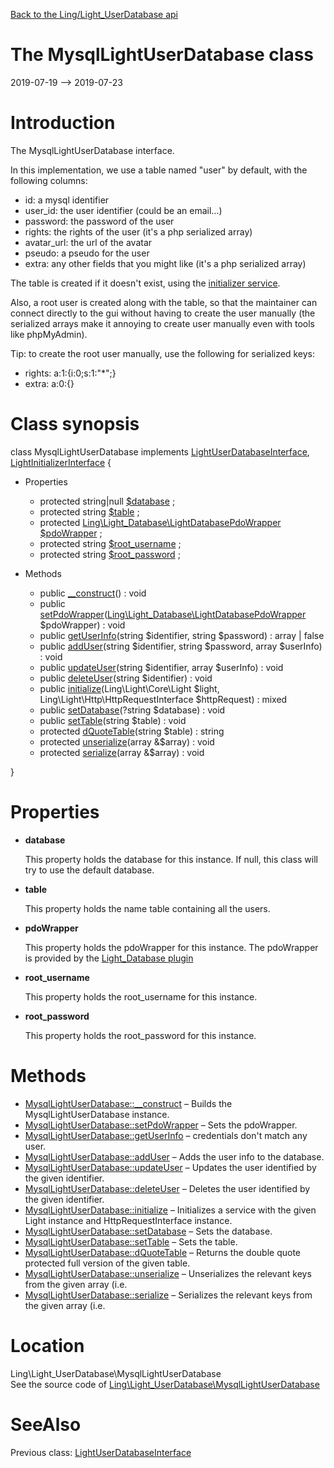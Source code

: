 [Back to the Ling/Light_UserDatabase api](https://github.com/lingtalfi/Light_UserDatabase/blob/master/doc/api/Ling/Light_UserDatabase.md)



The MysqlLightUserDatabase class
================
2019-07-19 --> 2019-07-23






Introduction
============

The MysqlLightUserDatabase interface.

In this implementation, we use a table named "user" by default, with the following columns:

- id: a mysql identifier
- user_id: the user identifier (could be an email...)
- password: the password of the user
- rights: the rights of the user (it's a php serialized array)
- avatar_url: the url of the avatar
- pseudo: a pseudo for the user
- extra: any other fields that you might like (it's a php serialized array)


The table is created if it doesn't exist, using the [initializer service](https://github.com/lingtalfi/Light_Initializer/).

Also, a root user is created along with the table, so that the maintainer can connect directly to the gui
without having to create the user manually (the serialized arrays make it annoying to create user manually
even with tools like phpMyAdmin).

Tip: to create the root user manually, use the following for serialized keys:
- rights: a:1:{i:0;s:1:"*";}
- extra: a:0:{}



Class synopsis
==============


class <span class="pl-k">MysqlLightUserDatabase</span> implements [LightUserDatabaseInterface](https://github.com/lingtalfi/Light_UserDatabase/blob/master/doc/api/Ling/Light_UserDatabase/LightUserDatabaseInterface.md), [LightInitializerInterface](https://github.com/lingtalfi/Light_Initializer/blob/master/doc/api/Ling/Light_Initializer/Initializer/LightInitializerInterface.md) {

- Properties
    - protected string|null [$database](#property-database) ;
    - protected string [$table](#property-table) ;
    - protected [Ling\Light_Database\LightDatabasePdoWrapper](https://github.com/lingtalfi/Light_Database/blob/master/doc/api/Ling/Light_Database/LightDatabasePdoWrapper.md) [$pdoWrapper](#property-pdoWrapper) ;
    - protected string [$root_username](#property-root_username) ;
    - protected string [$root_password](#property-root_password) ;

- Methods
    - public [__construct](https://github.com/lingtalfi/Light_UserDatabase/blob/master/doc/api/Ling/Light_UserDatabase/MysqlLightUserDatabase/__construct.md)() : void
    - public [setPdoWrapper](https://github.com/lingtalfi/Light_UserDatabase/blob/master/doc/api/Ling/Light_UserDatabase/MysqlLightUserDatabase/setPdoWrapper.md)([Ling\Light_Database\LightDatabasePdoWrapper](https://github.com/lingtalfi/Light_Database/blob/master/doc/api/Ling/Light_Database/LightDatabasePdoWrapper.md) $pdoWrapper) : void
    - public [getUserInfo](https://github.com/lingtalfi/Light_UserDatabase/blob/master/doc/api/Ling/Light_UserDatabase/MysqlLightUserDatabase/getUserInfo.md)(string $identifier, string $password) : array | false
    - public [addUser](https://github.com/lingtalfi/Light_UserDatabase/blob/master/doc/api/Ling/Light_UserDatabase/MysqlLightUserDatabase/addUser.md)(string $identifier, string $password, array $userInfo) : void
    - public [updateUser](https://github.com/lingtalfi/Light_UserDatabase/blob/master/doc/api/Ling/Light_UserDatabase/MysqlLightUserDatabase/updateUser.md)(string $identifier, array $userInfo) : void
    - public [deleteUser](https://github.com/lingtalfi/Light_UserDatabase/blob/master/doc/api/Ling/Light_UserDatabase/MysqlLightUserDatabase/deleteUser.md)(string $identifier) : void
    - public [initialize](https://github.com/lingtalfi/Light_UserDatabase/blob/master/doc/api/Ling/Light_UserDatabase/MysqlLightUserDatabase/initialize.md)(Ling\Light\Core\Light $light, Ling\Light\Http\HttpRequestInterface $httpRequest) : mixed
    - public [setDatabase](https://github.com/lingtalfi/Light_UserDatabase/blob/master/doc/api/Ling/Light_UserDatabase/MysqlLightUserDatabase/setDatabase.md)(?string $database) : void
    - public [setTable](https://github.com/lingtalfi/Light_UserDatabase/blob/master/doc/api/Ling/Light_UserDatabase/MysqlLightUserDatabase/setTable.md)(string $table) : void
    - protected [dQuoteTable](https://github.com/lingtalfi/Light_UserDatabase/blob/master/doc/api/Ling/Light_UserDatabase/MysqlLightUserDatabase/dQuoteTable.md)(string $table) : string
    - protected [unserialize](https://github.com/lingtalfi/Light_UserDatabase/blob/master/doc/api/Ling/Light_UserDatabase/MysqlLightUserDatabase/unserialize.md)(array &$array) : void
    - protected [serialize](https://github.com/lingtalfi/Light_UserDatabase/blob/master/doc/api/Ling/Light_UserDatabase/MysqlLightUserDatabase/serialize.md)(array &$array) : void

}




Properties
=============

- <span id="property-database"><b>database</b></span>

    This property holds the database for this instance.
    If null, this class will try to use the default database.
    
    

- <span id="property-table"><b>table</b></span>

    This property holds the name table containing all the users.
    
    

- <span id="property-pdoWrapper"><b>pdoWrapper</b></span>

    This property holds the pdoWrapper for this instance.
    The pdoWrapper is provided by the [Light_Database plugin](https://github.com/lingtalfi/Light_Database)
    
    

- <span id="property-root_username"><b>root_username</b></span>

    This property holds the root_username for this instance.
    
    

- <span id="property-root_password"><b>root_password</b></span>

    This property holds the root_password for this instance.
    
    



Methods
==============

- [MysqlLightUserDatabase::__construct](https://github.com/lingtalfi/Light_UserDatabase/blob/master/doc/api/Ling/Light_UserDatabase/MysqlLightUserDatabase/__construct.md) &ndash; Builds the MysqlLightUserDatabase instance.
- [MysqlLightUserDatabase::setPdoWrapper](https://github.com/lingtalfi/Light_UserDatabase/blob/master/doc/api/Ling/Light_UserDatabase/MysqlLightUserDatabase/setPdoWrapper.md) &ndash; Sets the pdoWrapper.
- [MysqlLightUserDatabase::getUserInfo](https://github.com/lingtalfi/Light_UserDatabase/blob/master/doc/api/Ling/Light_UserDatabase/MysqlLightUserDatabase/getUserInfo.md) &ndash; credentials don't match any user.
- [MysqlLightUserDatabase::addUser](https://github.com/lingtalfi/Light_UserDatabase/blob/master/doc/api/Ling/Light_UserDatabase/MysqlLightUserDatabase/addUser.md) &ndash; Adds the user info to the database.
- [MysqlLightUserDatabase::updateUser](https://github.com/lingtalfi/Light_UserDatabase/blob/master/doc/api/Ling/Light_UserDatabase/MysqlLightUserDatabase/updateUser.md) &ndash; Updates the user identified by the given identifier.
- [MysqlLightUserDatabase::deleteUser](https://github.com/lingtalfi/Light_UserDatabase/blob/master/doc/api/Ling/Light_UserDatabase/MysqlLightUserDatabase/deleteUser.md) &ndash; Deletes the user identified by the given identifier.
- [MysqlLightUserDatabase::initialize](https://github.com/lingtalfi/Light_UserDatabase/blob/master/doc/api/Ling/Light_UserDatabase/MysqlLightUserDatabase/initialize.md) &ndash; Initializes a service with the given Light instance and HttpRequestInterface instance.
- [MysqlLightUserDatabase::setDatabase](https://github.com/lingtalfi/Light_UserDatabase/blob/master/doc/api/Ling/Light_UserDatabase/MysqlLightUserDatabase/setDatabase.md) &ndash; Sets the database.
- [MysqlLightUserDatabase::setTable](https://github.com/lingtalfi/Light_UserDatabase/blob/master/doc/api/Ling/Light_UserDatabase/MysqlLightUserDatabase/setTable.md) &ndash; Sets the table.
- [MysqlLightUserDatabase::dQuoteTable](https://github.com/lingtalfi/Light_UserDatabase/blob/master/doc/api/Ling/Light_UserDatabase/MysqlLightUserDatabase/dQuoteTable.md) &ndash; Returns the double quote protected full version of the given table.
- [MysqlLightUserDatabase::unserialize](https://github.com/lingtalfi/Light_UserDatabase/blob/master/doc/api/Ling/Light_UserDatabase/MysqlLightUserDatabase/unserialize.md) &ndash; Unserializes the relevant keys from the given array (i.e.
- [MysqlLightUserDatabase::serialize](https://github.com/lingtalfi/Light_UserDatabase/blob/master/doc/api/Ling/Light_UserDatabase/MysqlLightUserDatabase/serialize.md) &ndash; Serializes the relevant keys from the given array (i.e.





Location
=============
Ling\Light_UserDatabase\MysqlLightUserDatabase<br>
See the source code of [Ling\Light_UserDatabase\MysqlLightUserDatabase](https://github.com/lingtalfi/Light_UserDatabase/blob/master/MysqlLightUserDatabase.php)



SeeAlso
==============
Previous class: [LightUserDatabaseInterface](https://github.com/lingtalfi/Light_UserDatabase/blob/master/doc/api/Ling/Light_UserDatabase/LightUserDatabaseInterface.md)<br>
